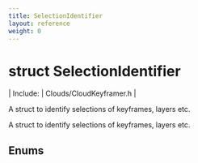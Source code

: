 ```yaml
---
title: SelectionIdentifier
layout: reference
weight: 0
---
```

struct SelectionIdentifier
===

| Include: | Clouds/CloudKeyframer.h |

A struct to identify selections of keyframes, layers etc.
  



A struct to identify selections of keyframes, layers etc.
  


Enums
---

